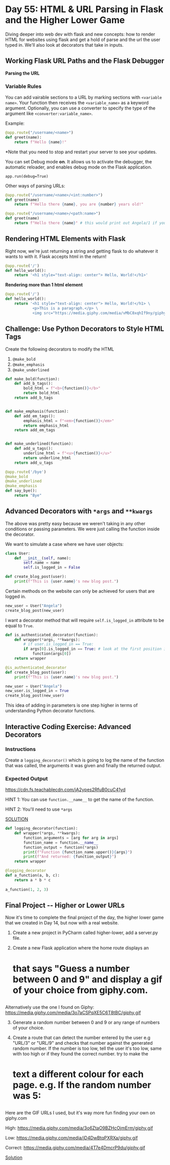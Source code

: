 # Day 55: HTML & URL Parsing in Flask and the Higher Lower Game

Diving deeper into web dev with flask and new concepts: how to render HTML for websites using flask and get a hold of parse and the url the user typed in. We'll also look at decorators that take in inputs. 

## Working Flask URL Paths and the Flask Debugger
**Parsing the URL**

### Variable Rules
You can add vairable sections to a URL by marking sections with `<variable name>`. Your function then receives the `<variable_name>` as a keyword argument. Optionally, you can use a converter to specify the type of the argument like `<converter:variable_name>`.

Example: 
```py
@app.route("/username/<name>")
def greet(name):
    return f"Hello {name}!"
```

\*Note that you need to stop and restart your server to see your updates.

You can set Debug mode **on**. It allows us to activate the debugger, the automatic reloader, and enables debug mode on the Flask application.

`app.run(debug=True)`

Other ways of parsing URLs:
```py
@app.route("/username/<name>/<int:number>")
def greet(name)
    return f"Hello there {name}, you are {number} years old!"

@app.route("/username/<name>/<path:name>")
def greet(name)
    return f"Hello there {name}" # this would print out Angela/1 if you had path username/Angela/1
```

## Rendering HTML Elements with Flask
Right now, we're just returning a string and getting flask to do whatever it wants to with it. Flask accepts html in the return!

```py
@app.route('/')
def hello_world():
    return '<h1 style="text-align: center"> Hello, World!</h1>'
```

**Rendering more than 1 html element**
```py
@app.route('/')
def hello_world():
    return '<h1 style="text-align: center"> Hello, World!</h1> \
            <p>This is a paragraph.</p> \
            <img src="https://media.giphy.com/media/vMbC8xqhIf9ny/giphy.gif" width=200px>'
```

## Challenge: Use Python Decorators to Style HTML Tags
Create the following decorators to modify the HTML
1. `@make_bold`
2. `@make_emphasis`
3. `@make_underlined`

```py
def make_bold(function):
    def add_b_tags():
        bold_html = f"<b>{function()}</b>"
        return bold_html
    return add_b_tags


def make_emphasis(function):
    def add_em_tags():
        emphasis_html = f"<em>{function()}</em>"
        return emphasis_html
    return add_em_tags


def make_underlined(function):
    def add_u_tags():
        underline_html = f"<u>{function()}</u>"
        return underline_html
    return add_u_tags

@app.route('/bye')
@make_bold
@make_underlined
@make_emphasis
def say_bye():
    return "Bye"
```

## Advanced Decorators with `*args` and `**kwargs`
The above was pretty easy because we weren't taking in any other conditions or passing parameters. We were just calling the function inside the decorator.

We want to simulate a case where we have user objects:
```py
class User:
    def __init__(self, name):
        self.name = name
        self.is_logged_in = False

def create_blog_post(user):
    print(f"This is {user.name}'s new blog post.")
```

Certain methods on the website can only be achieved for users that are logged in. 

```py
new_user = User("Angela")
create_blog_post(new_user)
```

I want a decorator method that will require `self.is_logged_in` attribute to be equal to `True`.

```py
def is_authenticated_decorator(function):
    def wrapper(*args, **kwargs):
        # if user.is_logged_in == True:
        if args[0].is_logged_in == True: # look at the first position input to see if is_logged_in property = True
            function(args[0])
    return wrapper

@is_authenticated_decorator
def create_blog_post(user):
    print(f"This is {user.name}'s new blog post.")

new_user = User("Angela")
new_user.is_logged_in = True
create_blog_post(new_user)
```

This idea of adding in parameters is one step higher in terms of understanding Python decorator functions.

## Interactive Coding Exercise: Advanced Decorators

### Instructions

Create a `logging_decorator()` which is going to log the name of the function that was called, the arguments it was given and finally the returned output.

### Expected Output

https://cdn.fs.teachablecdn.com/jA2ypes2RfuB0cuC41yd

HINT 1: You can use `function.__name__` to get the name of the function.

HINT 2: You'll need to use `*args`

[SOLUTION](https://repl.it/@appbrewery/day-55-1-solution)

```py
def logging_decorator(function):
    def wrapper(*args, **kwargs):
        function_arguments = [arg for arg in args]
        function_name = function.__name__
        function_output = function(*args)
        print(f"Function {function_name.upper()}{args}")
        print(f"And returned: {function_output}")
    return wrapper

@logging_decorator
def a_function(a, b, c):
    return a * b * c
    
a_function(1, 2, 3)
```

## Final Project -- Higher or Lower URLs
Now it's time to complete the final project of the day, the higher lower game that we created in Day 14, but now with a real website.

1. Create a new project in PyCharm called higher-lower, add a server.py file.

2. Create a new Flask application where the home route displays an <h1> that says "Guess a number between 0 and 9" and display a gif of your choice from giphy.com.

Alternatively use the one I found on Giphy: https://media.giphy.com/media/3o7aCSPqXE5C6T8tBC/giphy.gif

3. Generate a random number between 0 and 9 or any range of numbers of your choice.

4. Create a route that can detect the number entered by the user e.g "URL/3" or "URL/9" and checks that number against the generated random number. If the number is too low, tell the user it's too low, same with too high or if they found the correct number. try to make the <h1> text a different colour for each page.  e.g. If the random number was 5:

Here are the GIF URLs I used, but it's way more fun finding your own on giphy.com

High: https://media.giphy.com/media/3o6ZtaO9BZHcOjmErm/giphy.gif

Low: https://media.giphy.com/media/jD4DwBtqPXRXa/giphy.gif

Correct: https://media.giphy.com/media/4T7e4DmcrP9du/giphy.gif

[Solution](https://gist.github.com/angelabauer/26eb9190a094761a9f49b22e8ee4c0fb)